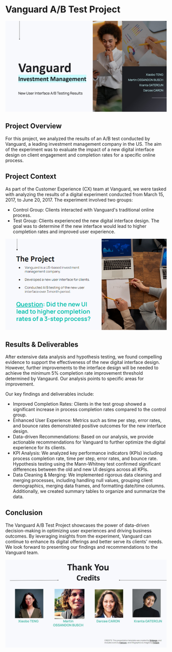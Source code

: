 # Vanguard A/B Test Project


![Image Alt Text](https://github.com/maossand/A_B_Testing_Vanguard_Investment/blob/main/images/intro.jpeg?raw=true)


## Project Overview
For this project, we analyzed the results of an A/B test conducted by Vanguard, a leading investment management company in the US. The aim of the experiment was to evaluate the impact of a new digital interface design on client engagement and completion rates for a specific online process.

## Project Context
As part of the Customer Experience (CX) team at Vanguard, we were tasked with analyzing the results of a digital experiment conducted from March 15, 2017, to June 20, 2017. The experiment involved two groups:
  - Control Group: Clients interacted with Vanguard's traditional online process.
  - Test Group: Clients experienced the new digital interface design.
The goal was to determine if the new interface would lead to higher completion rates and improved user experience.

![Image Alt Text](https://github.com/DarceeAnne/Vanguard_Investment_AB_Testing/raw/main/images/project%20intro.png)


## Results & Deliverables
After extensive data analysis and hypothesis testing, we found compelling evidence to support the effectiveness of the new digital interface design. However, further improvements to the interface design will be needed to achieve the minimum 5% completion rate improvement threshold determined by Vangaurd. Our analysis points to specific areas for improvement.

Our key findings and deliverables include:
  - Improved Completion Rates: Clients in the test group showed a significant increase in process completion rates compared to the control group.
  - Enhanced User Experience: Metrics such as time per step, error rates, and bounce rates demonstrated positive outcomes for the new interface design.
  - Data-driven Recommendations: Based on our analysis, we provide actionable recommendations for Vanguard to further optimize the digital experience for its clients.
  - KPI Analysis: We analyzed key performance indicators (KPIs) including process completion rate, time per step, error rates, and bounce rate. Hypothesis testing using the Mann-Whitney test confirmed significant differences between the old and new UI designs across all KPIs.
  - Data Cleaning & Merging: We implemented rigorous data cleaning and merging processes, including handling null values, grouping client demographics, merging data frames, and formatting date/time columns. Additionally, we created summary tables to organize and summarize the data.

## Conclusion
The Vanguard A/B Test Project showcases the power of data-driven decision-making in optimizing user experiences and driving business outcomes. By leveraging insights from the experiment, Vanguard can continue to enhance its digital offerings and better serve its clients' needs. We look forward to presenting our findings and recommendations to the Vanguard team.

![Image Alt Text](https://github.com/maossand/A_B_Testing_Vanguard_Investment/blob/main/images/credits.jpeg?raw=true)
